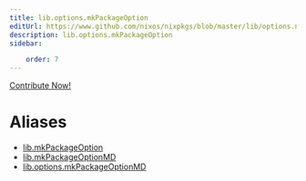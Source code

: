 ```yaml
---
title: lib.options.mkPackageOption
editUrl: https://www.github.com/nixos/nixpkgs/blob/master/lib/options.nix#L174C5
description: lib.options.mkPackageOption
sidebar:

    order: 7
---
```


<a href="https://www.github.com/nixos/nixpkgs/blob/master/lib/options.nix#L174C5">Contribute Now!</a>


# Aliases

- [lib.mkPackageOption](./reference/lib/lib-mkPackageOption)
- [lib.mkPackageOptionMD](./reference/lib/lib-mkPackageOptionMD)
- [lib.options.mkPackageOptionMD](./reference/lib/options/lib-options-mkPackageOptionMD)


